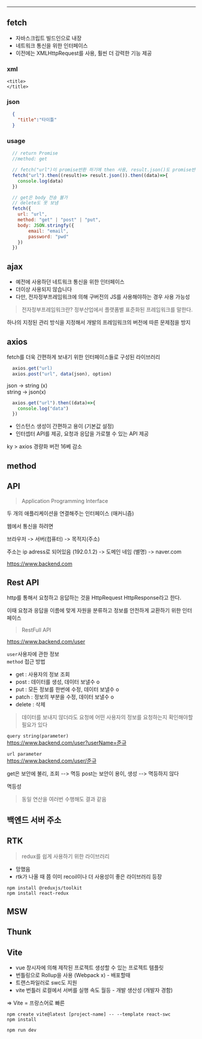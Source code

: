 
----------

## fetch
- 자바스크립트 빌드인으로 내장
- 네트워크 통신을 위한 인터페이스
- 이전에는 XMLHttpRequest를 사용, 훨씬 더 강력한 기능 제공

### xml

```
<title>
</title>
```

### json

```json
  {
    "title":"타이틀"
  }
```

### usage

```js
  // return Promise
  //method: get

  // fetch("url")이 promise반환 하기에 then 사용, result.json()도 promise반환 하기에 then 사용
  fetch("url").then((result)=> result.json()).then((data)=>{
    console.log(data)
  })

  // get은 body 전송 불가
  // delete도 못 보냄
  fetch({
    url: "url",
    method: "get" | "post" | "put",
    body: JSON.stringfy({
        email: "email",
        password: "pwd"
    })
  })
```

## ajax

- 예전에 사용하던 네트워크 통신을 위한 인터페이스
- 더이상 사용되지 않습니다
- 다만, 전자정부프레임워크에 의해 구버전의 JS를 사용해야하는 경우 사용 가능성

> 전자정부프레임워크란? 정부산업에서 플랫폼별 표준화된 프레임워크를 말한다.

하나의 지정된 관리 방식을 지정해서 개발의 프레임워크의 버전에 따른 문제점을 방지

## axios

fetch를 더욱 간편하게 보내기 위한 인터페이스들로 구성된 라이브러리

```js
  axios.get("url)
  axios.post("url", data(json), option)
```

json -> string (x) <br/>
string -> json(x)

```js
  axios.get("url").then((data)=>{
    console.log("data")
  })
```

- 인스턴스 생성이 간편하고 용이 (기본값 설정)
- 인터셉터 API를 제공, 요청과 응답을 가로챌 수 있는 API 제공


ky > axios 경량화 버전 16베 감소




## method

## API
> Application Programming Interface

두 개의 애플리케이션을 연결해주는 인터페이스
(매커니즘)

웹에서 통신을 하려면 

브라우저 -> 서버(컴퓨터) -> 목적지(주소)

주소는 ip adress로 되어있음
(192.0.1.2) -> 도메인 네임 (별명) -> naver.com

https://www.backend.com

## Rest API

http를 통해서 요청하고 응답하는 것을 HttpRequest 
HttpResponse라고 한다.

이때 요청과 응답을 이름에 맞게 자원을 분류하고
정보를 안전하게 교환하기 위한 인터페이스

> RestFull API

https://www.backend.com/user

`user`사용자에 관한 정보<br/>
`method` 접근 방법 <br/>
- get : 사용자의 정보 조회
- post : 데이터를 생성, 데이터 보낼수 o
- put : 모든 정보를 한번에 수정, 데이터 보낼수 o 
- patch : 정보의 부분을 수정, 데이터 보낼수 o
- delete : 삭제

> 데이터를 보내지 않더라도 요청에 어떤 사용자의 정보를 요청하는지 확인해야할 필요가 있다

`query string(parameter)` <br/>
https://www.backend.com/user?userName=준규

`url parameter` <br/>
https://www.backend.com/user/준규


get은 보안에 불리, 조회 --> 멱등
post는 보안이 용이, 생성 --> 멱등하지 않다

멱등성 
> 동일 연산을 여러번 수행해도 결과 같음



## 백엔드 서버 주소


## RTK
> redux를 쉽게 사용하기 위한 라이브러리

- 망했음
- rtk가 나올 때 쯤 이미 recoil이나 더 사용성이 좋은 라이브러리 등장

```
npm install @reduxjs/toolkit
npm install react-redux
```

## MSW

## Thunk

## Vite

- vue 창시자에 의해 제작된 프로젝트 생성할 수 있는 프로젝트 템플릿
- 번틀링으로 Rollup을 사용 (Webpack x) - 배포할때
- 트랜스파일러로 swc도 지원
- vite 번틀러 로컬에서 서버를 실행 속도 월등 - 개발 생산성 (개발자 경함)

=> Vite = 프랑스어로 빠른

```
npm create vite@latest [project-name] -- --template react-swc
npm install
```

```
npm run dev
```